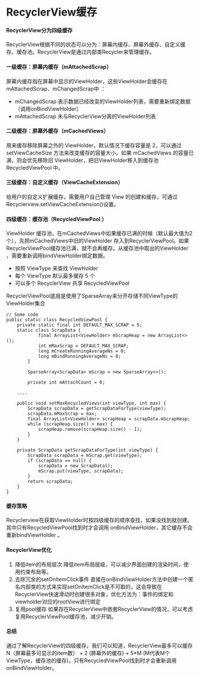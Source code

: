 # RecyclerView缓存

#### RecyclerView分为四级缓存&#x20;

RecyclerView根据不同的状态可以分为：屏幕内缓存、屏幕外缓存、自定义缓存、缓存池。RecyclerView是通过内部类Recycler来管理缓存。

#### 一级缓存：屏幕内缓存（mAttachedScrap）

&#x20;屏幕内缓存指在屏幕中显示的ViewHolder，这些ViewHolder会缓存在mAttachedScrap、mChangedScrap中 ：

* mChangedScrap 表示数据已经改变的ViewHolder列表，需要重新绑定数据（调用onBindViewHolder）
* mAttachedScrap 未与RecyclerView分离的ViewHolder列表

#### 二级缓存：屏幕外缓存（mCachedViews）&#x20;

用来缓存移除屏幕之外的 ViewHolder，默认情况下缓存容量是 2，可以通过 setViewCacheSize 方法来改变缓存的容量大小。如果 mCachedViews 的容量已满，则会优先移除旧 ViewHolder，把旧ViewHolder移入到缓存池RecycledViewPool 中。

#### 三级缓存：自定义缓存（ViewCacheExtension）&#x20;

给用户的自定义扩展缓存，需要用户自己管理 View 的创建和缓存，可通过Recyclerview.setViewCacheExtension()设置。

#### 四级缓存：缓存池（RecycledViewPool ）

&#x20;ViewHolder 缓存池，在mCachedViews中如果缓存已满的时候（默认最大值为2个），先把mCachedViews中旧的ViewHolder 存入到RecyclerViewPool。如果RecyclerViewPool缓存池已满，就不会再缓存。从缓存池中取出的ViewHolder ，需要重新调用bindViewHolder绑定数据。

* 按照 ViewType 来查找 ViewHolder
* &#x20;每个 ViewType 默认最多缓存 5 个
* 可以多个 RecyclerView 共享 RecycledViewPool



&#x20;RecyclerViewPool底层是使用了SparseArray来分开存储不同ViewType的ViewHolder集合&#x20;

```
// Some code
public static class RecycledViewPool {
    private static final int DEFAULT_MAX_SCRAP = 5;
    static class ScrapData {
            final ArrayList<ViewHolder> mScrapHeap = new ArrayList<>();
            int mMaxScrap = DEFAULT_MAX_SCRAP;
            long mCreateRunningAverageNs = 0;
            long mBindRunningAverageNs = 0;
        }

        SparseArray<ScrapData> mScrap = new SparseArray<>();

        private int mAttachCount = 0;
    
    ....
    
    public void setMaxRecycledViews(int viewType, int max) {
        ScrapData scrapData = getScrapDataForType(viewType);
        scrapData.mMaxScrap = max;
        final ArrayList<ViewHolder> scrapHeap = scrapData.mScrapHeap;
        while (scrapHeap.size() > max) {
            scrapHeap.remove(scrapHeap.size() - 1);
        }    
    }
    
    private ScrapData getScrapDataForType(int viewType) {
        ScrapData scrapData = mScrap.get(viewType);
        if (scrapData == null) {
            scrapData = new ScrapData();    
            mScrap.put(viewType, scrapData);    
        }
        return scrapData;   
    }        
}
```

#### 缓存策略&#x20;

Recyclerview在获取ViewHolder时按四级缓存的顺序查找，如果没找到就创建。其中只有RecycledViewPool找到时才会调用 onBindViewHolder，其它缓存不会重新bindViewHolder 。&#x20;

&#x20;



#### RecyclerView优化

1. 降低item的布局层次 降低item布局层级，可以减少界面创建的渲染时间，使用约束布局等。
2. 去除冗余的setOnItemClick事件 直接在onBindViewHolder方法中创建一个匿名内部类的方式来实现setOnItemClick是不可取的，这会导致在RecyclerView快速滑动时创建很多对象，优化方法为：事件的绑定和viewholder对应的rootView进行绑定
3. 复用pool缓存 如果存在RecyclerView中嵌套RecyclerView的情况，可以考虑复用RecyclerViewPool缓存池，减少开销。

#### 总结&#x20;

通过了解RecyclerView的四级缓存，我们可以知道，RecyclerView最多可以缓存 N（屏幕最多可显示的item数） + 2 (屏幕外的缓存) + 5\*M (M代表M个ViewType，缓存池的缓存)，只有RecycledViewPool找到时才会重新调用 onBindViewHolder。



